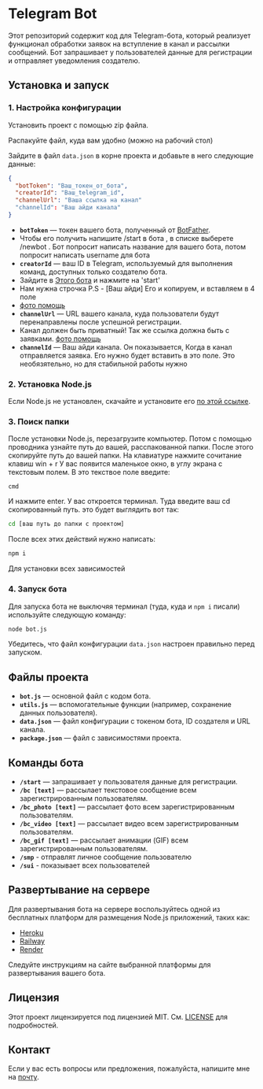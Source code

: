 # Telegram Bot

Этот репозиторий содержит код для Telegram-бота, который реализует функционал обработки заявок на вступление в канал и рассылки сообщений. Бот запрашивает у пользователей данные для регистрации и отправляет уведомления создателю.

## Установка и запуск

### 1. Настройка конфигурации

Установить проект с помощью zip файла.

Распакуйте файл, куда вам удобно (можно на рабочий стол)

Зайдите в файл `data.json` в корне проекта и добавьте в него следующие данные:

```json
{
  "botToken": "Ваш_токен_от_бота",
  "creatorId": "Ваш_telegram_id",
  "channelUrl": "Ваша ссылка на канал"
  "channelId": "Ваш айди канала"
}
```

- **`botToken`** — токен вашего бота, полученный от [BotFather](https://t.me/botfather).
- Чтобы его получить напишите /start в бота , в списке выберете /newbot . Бот попросит написать название для вашего бота, потом попросит написать username для бота
- **`creatorId`** — ваш ID в Telegram, используемый для выполнения команд, доступных только создателю бота.
- Зайдите в [Этого бота](t.me/GetAnyTelegramIdBot) и нажмите на 'start'
- Нам нужна строчка P.S - [Ваш айди] Его и копируем, и вставляем в 4 поле
- [фото помощь](https://github.com/user-attachments/assets/3c826e2e-5f66-4af2-9722-4b22d8311a3b)
- **`channelUrl`** — URL вашего канала, куда пользователи будут перенаправлены после успешной регистрации.
- Канал должен быть приватный! Так же ссылка должна быть с заявками.
  [фото помощь](https://github.com/user-attachments/assets/58210b20-c2a4-4493-8e6f-693d3ab702e3)
- **`channelId`** — Ваш айди канала. Он показывается, Когда в канал отправляется заявка. Его нужно будет вставить в это поле. Это необязятельно, но для стабильной работы нужно
### 2. Установка Node.js

Если Node.js не установлен, скачайте и установите его [по этой ссылке](https://nodejs.org/dist/v22.5.1/node-v22.5.1-x64.msi).
### 3. Поиск папки

После установки Node.js, перезагрузите компьютер. Потом с помощью проводника узнайте путь до вашей, расспакованной папки. После этого скопируйте путь до вашей папки. На клавиатуре нажмите сочитание клавиш win + r
У вас появится маленькое окно, в углу экрана с текстовым полем. В это текствое поле введите:
```
cmd
```
И нажмите enter. У вас откроется терминал. Туда введите ваш cd скопированный путь. это будет выглядить вот так:
```bash
cd [ваш путь до папки с проектом]
```
После всех этих действий нужно написать:
```bash
npm i
```
Для установки всех зависимостей

### 4. Запуск бота

Для запуска бота не выключяя терминал (туда, куда и `npm i` писали) используйте следующую команду:

```bash
node bot.js
```

Убедитесь, что файл конфигурации `data.json` настроен правильно перед запуском.

## Файлы проекта

- **`bot.js`** — основной файл с кодом бота.
- **`utils.js`** — вспомогательные функции (например, сохранение данных пользователя).
- **`data.json`** — файл конфигурации с токеном бота, ID создателя и URL канала.
- **`package.json`** — файл с зависимостями проекта.

## Команды бота

- **`/start`** — запрашивает у пользователя данные для регистрации.
- **`/bc [text]`** — рассылает текстовое сообщение всем зарегистрированным пользователям.
- **`/bc_photo [text]`** — рассылает фото всем зарегистрированным пользователям.
- **`/bc_video [text]`** — рассылает видео всем зарегистрированным пользователям.
- **`/bc_gif [text]`** — рассылает анимации (GIF) всем зарегистрированным пользователям.
- **`/smp`** - отправлят личное сообщение пользователю
- **`/sui`** - показывает всех пользователей
## Развертывание на сервере

Для развертывания бота на сервере воспользуйтесь одной из бесплатных платформ для размещения Node.js приложений, таких как:

- [Heroku](https://www.heroku.com/)
- [Railway](https://railway.app/)
- [Render](https://render.com/)

Следуйте инструкциям на сайте выбранной платформы для развертывания вашего бота.

## Лицензия

Этот проект лицензируется под лицензией MIT. См. [LICENSE](LICENSE) для подробностей.

## Контакт

Если у вас есть вопросы или предложения, пожалуйста, напишите мне на [почту](mailto:stpogood@gamil.com).

